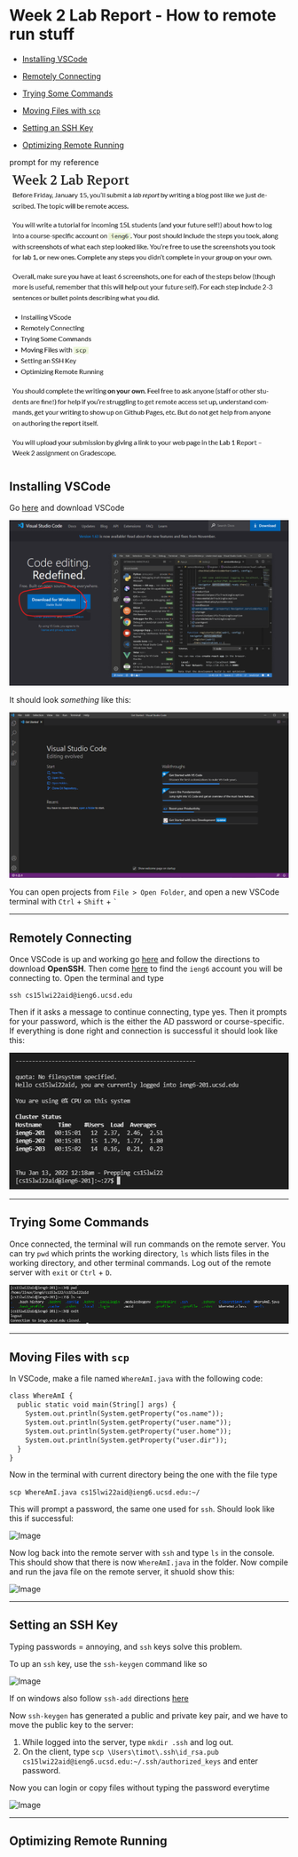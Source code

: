 # Week 2 Lab Report - How to remote run stuff

- [Installing VSCode](#installing-vscode)

- [Remotely Connecting](#remotely-connecting)

- [Trying Some Commands](#trying-some-commands)

- [Moving Files with `scp`](#moving-files-with-scp)

- [Setting an SSH Key](#setting-an-ssh-key)

- [Optimizing Remote Running](#optimizing-remote-running)

prompt for my reference
![Image](2.png)

## Installing VSCode

Go [here](https://code.visualstudio.com/) and download VSCode

![Image](3.png)

It should look *something* like this:

![Image](4.png)

You can open projects from `File > Open Folder`, and open a new VSCode terminal with `Ctrl` + `Shift` + `` ` ``

---

## Remotely Connecting

Once VSCode is up and working go [here](https://docs.microsoft.com/en-us/windows-server/administration/openssh/openssh_install_firstuse) and follow the directions to download **OpenSSH**. Then come [here](https://sdacs.ucsd.edu/~icc/index.php) to find the `ieng6` account you will be connecting to. Open the terminal and type 
```
ssh cs15lwi22aid@ieng6.ucsd.edu
```
Then if it asks a message to continue connecting, type yes. Then it prompts for your password, which is the either the AD password or course-specific. If everything is done right and connection is successful it should look like this:

![Image](5.png)

---

## Trying Some Commands

Once connected, the terminal will run commands on the remote server. You can try `pwd` which prints the working directory, `ls` which lists files in the working directory, and other terminal commands. Log out of the remote server with `exit` or `Ctrl` + `D`.

![Image](6.png)

---

## Moving Files with `scp`

In VSCode, make a file named `WhereAmI.java` with the following code:

```
class WhereAmI {
  public static void main(String[] args) {
    System.out.println(System.getProperty("os.name"));
    System.out.println(System.getProperty("user.name"));
    System.out.println(System.getProperty("user.home"));
    System.out.println(System.getProperty("user.dir"));
  }
}
```

Now in the terminal with current directory being the one with the file type 

```scp WhereAmI.java cs15lwi22aid@ieng6.ucsd.edu:~/```

This will prompt a password, the same one used for `ssh`. Should look like this if successful:

![Image](7.png)

Now log back into the remote server with `ssh` and type `ls` in the console. This should show that there is now `WhereAmI.java` in the folder. Now compile and run the java file on the remote server, it shuold show this:

![Image](8.png)

---

## Setting an SSH Key

Typing passwords = annoying, and `ssh` keys solve this problem.

To up an `ssh` key, use the `ssh-keygen` command like so

![Image](9.png)

If on windows also follow `ssh-add` directions [here](https://docs.microsoft.com/en-us/windows-server/administration/openssh/openssh_keymanagement#user-key-generation)

Now `ssh-keygen` has generated a public and private key pair, and we have to move the public key to the server:

1. While logged into the server, type `mkdir .ssh` and log out.
2. On the client, type `scp \Users\timot\.ssh\id_rsa.pub cs15lwi22aid@ieng6.ucsd.edu:~/.ssh/authorized_keys` and enter password.

Now you can login or copy files without typing the password everytime

![Image](10.png)

---

## Optimizing Remote Running

